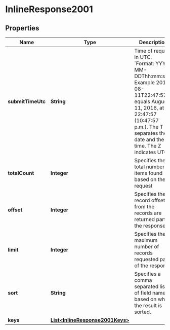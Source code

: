 
# InlineResponse2001

## Properties
Name | Type | Description | Notes
------------ | ------------- | ------------- | -------------
**submitTimeUtc** | **String** | Time of request in UTC. &#x60;Format: YYYY-MM-DDThh:mm:ssZ&#x60;  Example 2016-08-11T22:47:57Z equals August 11, 2016, at 22:47:57 (10:47:57 p.m.). The T separates the date and the time. The Z indicates UTC.  |  [optional]
**totalCount** | **Integer** | Specifies the total number of items found based on the request |  [optional]
**offset** | **Integer** | Specifies the record offset from the records are returned part of the response |  [optional]
**limit** | **Integer** | Specifies the maximum number of records requested part of the response |  [optional]
**sort** | **String** | Specifies a comma separated list of field names based on which the result is sorted. |  [optional]
**keys** | [**List&lt;InlineResponse2001Keys&gt;**](InlineResponse2001Keys.md) |  |  [optional]



